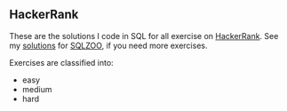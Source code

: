 ## HackerRank
These are the solutions I code in SQL for all exercise on [HackerRank](https://www.hackerrank.com/domains/sql). See my [solutions](https://github.com/joisaac/sqlzoo-solutions) for [SQLZOO](https://napier.sqlzoo.net/wiki/SQL_Tutorial), if you need more exercises.

Exercises are classified into:
- easy
- medium
- hard
